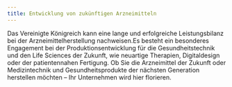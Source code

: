 ```yaml
---
title: Entwicklung von zukünftigen Arzneimitteln
---
```


Das Vereinigte Königreich kann eine lange und erfolgreiche Leistungsbilanz bei der Arzneimittelherstellung nachweisen.Es besteht ein besonderes Engagement bei der Produktionsentwicklung für die Gesundheitstechnik und den Life Sciences der Zukunft, wie neuartige Therapien, Digitaldesign oder der patientennahen Fertigung. Ob Sie die Arzneimittel der Zukunft oder Medizintechnik und Gesundheitsprodukte der nächsten Generation herstellen möchten – Ihr Unternehmen wird hier florieren.

